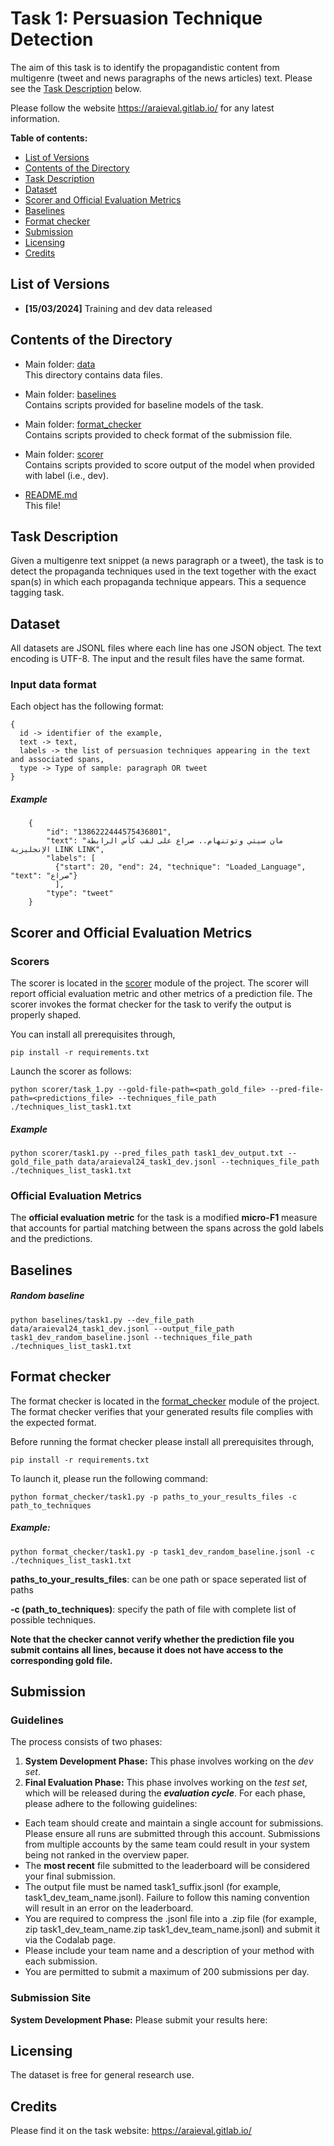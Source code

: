 # Task 1: Persuasion Technique Detection


The aim of this task is to identify the propagandistic content from multigenre (tweet and news paragraphs of the news articles) text. Please see the [Task Description](#task-description) below.

Please follow the website https://araieval.gitlab.io/ for any latest information.


__Table of contents:__
- [List of Versions](#list-of-versions)
- [Contents of the Directory](#contents-of-the-directory)
- [Task Description](#task-description)
- [Dataset](#dataset)
- [Scorer and Official Evaluation Metrics](#scorer-and-official-evaluation-metrics)
- [Baselines](#baselines)
- [Format checker](#format-checker)
- [Submission](#submission)
- [Licensing](#licensing)
- [Credits](#Credits)

## List of Versions
* __[15/03/2024]__  Training and dev data released


## Contents of the Directory
* Main folder: [data](./data)<br/>
  This directory contains data files.
* Main folder: [baselines](./baselines)<br/>
	Contains scripts provided for baseline models of the task.
* Main folder: [format_checker](./format_checker)<br/>
	Contains scripts provided to check format of the submission file.
* Main folder: [scorer](./scorer)<br/>
	Contains scripts provided to score output of the model when provided with label (i.e., dev).

* [README.md](./README.md) <br/>
	This file!

## Task Description
Given a multigenre text snippet (a news paragraph or a tweet), the task is to detect the propaganda techniques used in the text together with the exact span(s) in which each propaganda technique appears. This a sequence tagging task.

## Dataset
All datasets are JSONL files where each line has one JSON object. The text encoding is UTF-8.
The input and the result files have the same format.

### Input data format
Each object has the following format:
```
{
  id -> identifier of the example,
  text -> text,
  labels -> the list of persuasion techniques appearing in the text and associated spans,
  type -> Type of sample: paragraph OR tweet
}
```
##### Example
```
    {
        "id": "1386222444575436801",
        "text": "مان سيتي وتوتنهام.. صراع على لقب كأس الرابطة الإنجليزية LINK LINK", 
        "labels": [
          {"start": 20, "end": 24, "technique": "Loaded_Language", "text": "صراع"}
          ], 
        "type": "tweet"
    }
```


## Scorer and Official Evaluation Metrics

### Scorers

The scorer is located in the [scorer](scorer) module of the project. The scorer will report official evaluation metric and other metrics of a prediction file. The scorer invokes the format checker for the task to verify the output is properly shaped.
<!-- It also handles checking if the provided predictions file contains all tweets from the gold one. -->


You can install all prerequisites through,
```
pip install -r requirements.txt
```
Launch the scorer as follows:
```
python scorer/task_1.py --gold-file-path=<path_gold_file> --pred-file-path=<predictions_file> --techniques_file_path ./techniques_list_task1.txt
```

##### Example

```
python scorer/task1.py --pred_files_path task1_dev_output.txt --gold_file_path data/araieval24_task1_dev.jsonl --techniques_file_path ./techniques_list_task1.txt
```

### Official Evaluation Metrics
The **official evaluation metric** for the task is a modified **micro-F1** measure that accounts for partial matching between the spans across the gold labels and the predictions.


## Baselines

##### Random baseline
```
python baselines/task1.py --dev_file_path data/araieval24_task1_dev.jsonl --output_file_path task1_dev_random_baseline.jsonl --techniques_file_path ./techniques_list_task1.txt
 ```
<!---If you submit the predictions of the baseline on the development set for 1A to the shared task website, you would get a micro-F1 score of 0.5405.--->

<!---If you submit the predictions of the baseline on the development set for 1B to the shared task website, you would get a micro-F1 score of 0.0938.--->


## Format checker

The format checker is located in the [format_checker](format_checker) module of the project. The format checker verifies that your generated results file complies with the expected format.

Before running the format checker please install all prerequisites through,
```
pip install -r requirements.txt
```

To launch it, please run the following command:

```
python format_checker/task1.py -p paths_to_your_results_files -c path_to_techniques
```

##### Example:
```
python format_checker/task1.py -p task1_dev_random_baseline.jsonl -c ./techniques_list_task1.txt
```

**paths_to_your_results_files**: can be one path or space seperated list of paths

**-c (path_to_techniques)**: specify the path of file with complete list of possible techniques.

**Note that the checker cannot verify whether the prediction file you submit contains all lines, because it does not have access to the corresponding gold file.**


## Submission

### Guidelines
The process consists of two phases:

1. **System Development Phase:** This phase involves working on the *dev set*.
2. **Final Evaluation Phase:** This phase involves working on the *test set*, which will be released during the ***evaluation cycle***.
For each phase, please adhere to the following guidelines:

- Each team should create and maintain a single account for submissions. Please ensure all runs are submitted through this account. Submissions from multiple accounts by the same team could result in your system being not ranked in the overview paper.
- The **most recent** file submitted to the leaderboard will be considered your final submission.
- The output file must be named task1_suffix.jsonl (for example, task1_dev_team_name.jsonl). Failure to follow this naming convention will result in an error on the leaderboard.
- You are required to compress the .jsonl file into a .zip file (for example, zip task1_dev_team_name.zip task1_dev_team_name.jsonl) and submit it via the Codalab page.
- Please include your team name and a description of your method with each submission.
- You are permitted to submit a maximum of 200 submissions per day.

### Submission Site
**System Development Phase:** Please submit your results here: <!---https://codalab.lisn.upsaclay.fr/competitions/14563--->

<!---**Final Evaluation Phase:** Please submit your results here: https://codalab.lisn.upsaclay.fr/competitions/15099--->

## Licensing
The dataset is free for general research use.


## Credits
Please find it on the task website: https://araieval.gitlab.io/
